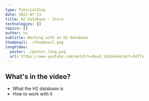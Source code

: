 ```yaml
---
type: TutorialStep
date: 2022-07-23
title: H2 Database - Intro
technologies: []
topics: []
author: hs
subtitle: Working with an H2 Database
thumbnail: ./thumbnail.png
longVideo:
  poster: ./poster_long.png
  url: https://www.youtube.com/watch?v=QuvS_VLbGko&start=3477s
---
```


## What's in the video?

* What the H2 database is
* How to work with it
